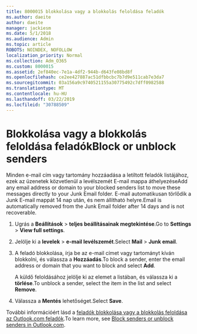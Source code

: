 ```yaml
---
title: 8000015 blokkolása vagy a blokkolás feloldása feladók
ms.author: daeite
author: daeite
manager: jackiesm
ms.date: 5/1/2018
ms.audience: Admin
ms.topic: article
ROBOTS: NOINDEX, NOFOLLOW
localization_priority: Normal
ms.collection: Adm_O365
ms.custom: 8000015
ms.assetid: 2ef840ec-7e1a-4df2-944b-d643fe08bd8f
ms.openlocfilehash: ce2ee427887ac51dfbbcbc7b7d9e511cab7e3da7
ms.sourcegitcommit: 03a156a9c9740521155a30775492c7dff0982588
ms.translationtype: MT
ms.contentlocale: hu-HU
ms.lasthandoff: 03/22/2019
ms.locfileid: "30788509"
---
```

# <a name="block-or-unblock-senders"></a><span data-ttu-id="5805a-102">Blokkolása vagy a blokkolás feloldása feladók</span><span class="sxs-lookup"><span data-stu-id="5805a-102">Block or unblock senders</span></span>

<span data-ttu-id="5805a-103">Minden e-mail cím vagy tartomány hozzáadása a letiltott feladók listájához, ezek az üzenetek közvetlenül a levélszemét E-mail mappa áthelyezése</span><span class="sxs-lookup"><span data-stu-id="5805a-103">Add any email address or domain to your blocked senders list to move these messages directly to your Junk Email folder.</span></span> <span data-ttu-id="5805a-104">E-mail automatikusan törlődik a Junk E-mail mappát 14 nap után, és nem állítható helyre.</span><span class="sxs-lookup"><span data-stu-id="5805a-104">Email is automatically removed from the Junk Email folder after 14 days and is not recoverable.</span></span>
  
1. <span data-ttu-id="5805a-105">Ugrás a **Beállítások** \> **teljes beállításainak megtekintése**.</span><span class="sxs-lookup"><span data-stu-id="5805a-105">Go to **Settings** \> **View full settings**.</span></span> 
    
2. <span data-ttu-id="5805a-106">Jelölje ki a **levelek** \> **e-mail levélszemét**.</span><span class="sxs-lookup"><span data-stu-id="5805a-106">Select **Mail** \> **Junk email**.</span></span> 
    
3. <span data-ttu-id="5805a-107">A feladó blokkolása, írja be az e-mail címet vagy tartományt kíván blokkolni, és válassza a **Hozzáadás**.</span><span class="sxs-lookup"><span data-stu-id="5805a-107">To block a sender, enter the email address or domain that you want to block and select **Add**.</span></span> 
    
    <span data-ttu-id="5805a-108">A küldő feloldásához jelölje ki az elemet a listában, és válassza ki a **törlése**.</span><span class="sxs-lookup"><span data-stu-id="5805a-108">To unblock a sender, select the item in the list and select **Remove**.</span></span>
    
4. <span data-ttu-id="5805a-109">Válassza a **Mentés** lehetőséget.</span><span class="sxs-lookup"><span data-stu-id="5805a-109">Select **Save**.</span></span> 
    
<span data-ttu-id="5805a-110">További információért lásd a [feladók blokkolása vagy a blokkolás feloldása az Outlook.com feladók](https://go.microsoft.com/fwlink/p/?linkid=873133).</span><span class="sxs-lookup"><span data-stu-id="5805a-110">To learn more, see [Block senders or unblock senders in Outlook.com](https://go.microsoft.com/fwlink/p/?linkid=873133).</span></span>
  

